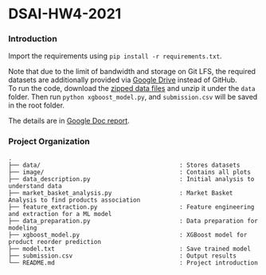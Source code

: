 # DSAI-HW4-2021

### Introduction
Import the requirements using `pip install -r requirements.txt`.

Note that due to the limit of bandwidth and storage on Git LFS, the required datasets are additionally provided via [Google Drive](https://drive.google.com/drive/folders/1n-VnQg3oDkyGPrLt4e8uoWJiD9b6cHhm?usp=sharing) instead of GitHub.  
To run the code, download the [zipped data files](https://drive.google.com/file/d/1L0VMO67wquwywR_a6SQ37Wf0A77yojRw/view?usp=sharing) and unzip it under the `data` folder. 
Then run `python xgboost_model.py`, and `submission.csv` will be saved in the root folder.

The details are in [Google Doc report](https://docs.google.com/document/d/1hkh-fauw2Un097nzzFQIOhN7blrB9jlRYbpEDMKpk6M/edit?usp=sharing).

### Project Organization
```
.
├── data/                                       : Stores datasets
├── image/                                      : Contains all plots 
├── data_description.py                         : Initial analysis to understand data
├── market_basket_analysis.py                   : Market Basket Analysis to find products association
├── feature_extraction.py                       : Feature engineering and extraction for a ML model
├── data_preparation.py                         : Data preparation for modeling
├── xgboost_model.py                            : XGBoost model for product reorder prediction
├── model.txt                                   : Save trained model
├── submission.csv                              : Output results
└── README.md                                   : Project introduction 
```